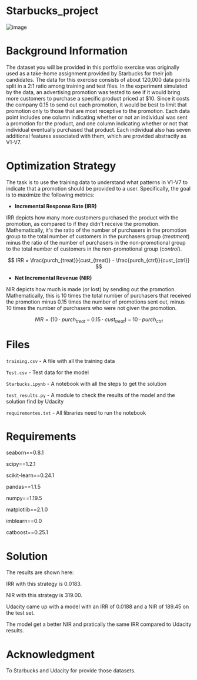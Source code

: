 # Starbucks_project

![image](https://user-images.githubusercontent.com/72763736/115127278-ae741800-9fab-11eb-967f-67bb3f26855f.png)

# Background Information
The dataset you will be provided in this portfolio exercise was originally used as a take-home assignment provided by Starbucks for their job candidates. The data for this exercise consists of about 120,000 data points split in a 2:1 ratio among training and test files. In the experiment simulated by the data, an advertising promotion was tested to see if it would bring more customers to purchase a specific product priced at $10. Since it costs the company 0.15 to send out each promotion, it would be best to limit that promotion only to those that are most receptive to the promotion. Each data point includes one column indicating whether or not an individual was sent a promotion for the product, and one column indicating whether or not that individual eventually purchased that product. Each individual also has seven additional features associated with them, which are provided abstractly as V1-V7.

# Optimization Strategy

The task is to use the training data to understand what patterns in V1-V7 to indicate that a promotion should be provided to a user. Specifically, the goal is to maximize the following metrics:

* **Incremental Response Rate (IRR)** 

IRR depicts how many more customers purchased the product with the promotion, as compared to if they didn't receive the promotion. Mathematically, it's the ratio of the number of purchasers in the promotion group to the total number of customers in the purchasers group (_treatment_) minus the ratio of the number of purchasers in the non-promotional group to the total number of customers in the non-promotional group (_control_).

$$ IRR = \frac{purch_{treat}}{cust_{treat}} - \frac{purch_{ctrl}}{cust_{ctrl}} $$


* **Net Incremental Revenue (NIR)**

NIR depicts how much is made (or lost) by sending out the promotion. Mathematically, this is 10 times the total number of purchasers that received the promotion minus 0.15 times the number of promotions sent out, minus 10 times the number of purchasers who were not given the promotion.

$$ NIR = (10\cdot purch_{treat} - 0.15 \cdot cust_{treat}) - 10 \cdot purch_{ctrl}$$
# Files
`training.csv` - A file with all the training data

`Test.csv` - Test data for the model 

`Starbucks.ipynb` - A notebook with all the steps to get the solution

`test_results.py` - A module to check the results of the model and the solution find by Udacity

`requirementes.txt` - All libraries need to run the notebook

# Requirements

seaborn==0.8.1

scipy==1.2.1

scikit-learn==0.24.1

pandas==1.1.5

numpy==1.19.5

matplotlib==2.1.0

imblearn==0.0

catboost==0.25.1

# Solution
The results are shown here:

IRR with this strategy is 0.0183.

NIR with this strategy is 319.00.

Udacity came up with a model with an IRR of 0.0188 and a NIR of 189.45 on the test set.

The model get a better NIR and pratically the same IRR compared to Udacity results.
# Acknowledgment 

To Starbucks and Udacity for provide those datasets.
